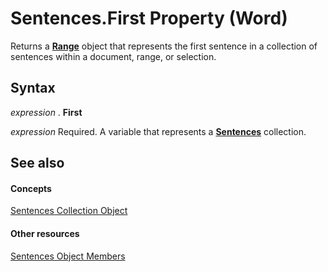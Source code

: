 
# Sentences.First Property (Word)

Returns a  **[Range](15a7a1c4-5f3f-5b6e-60e9-29688de3f274.md)** object that represents the first sentence in a collection of sentences within a document, range, or selection.


## Syntax

 _expression_ . **First**

 _expression_ Required. A variable that represents a **[Sentences](bcb9653d-bada-8e51-f47d-58f17dae19fe.md)** collection.


## See also


#### Concepts


[Sentences Collection Object](bcb9653d-bada-8e51-f47d-58f17dae19fe.md)
#### Other resources


[Sentences Object Members](a4668263-ff76-6f12-15f5-951d5db96431.md)
